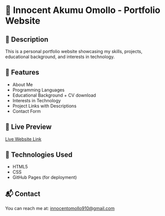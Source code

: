 # 🌟 Innocent Akumu Omollo - Portfolio Website

## 📄 Description

This is a personal portfolio website showcasing my skills, projects, educational background, and interests in technology.

## 📌 Features

- About Me
- Programming Languages
- Educational Background + CV download
- Interests in Technology
- Project Links with Descriptions
- Contact Form

## 🔗 Live Preview

[Live Website Link](https://Innothegreat.github.io/personal-portfolio-website/Mainpage.html)

## 🚀 Technologies Used

- HTML5
- CSS
- GitHub Pages (for deployment)

## 📬 Contact

You can reach me at: innocentomollo910@gmail.com

